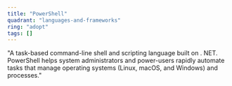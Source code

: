 ```yaml
---
title: "PowerShell"
quadrant: "languages-and-frameworks"
ring: "adopt"
tags: []
---
```


"A task-based command-line shell and scripting language built on . NET. PowerShell helps system administrators and power-users rapidly automate tasks that manage operating systems (Linux, macOS, and Windows) and processes."
